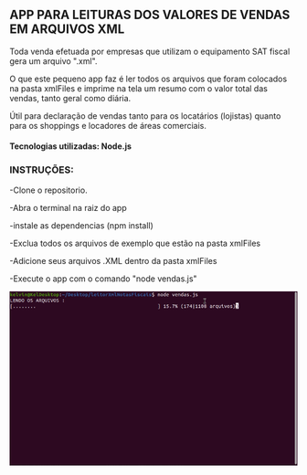 ## APP PARA LEITURAS DOS VALORES DE VENDAS EM ARQUIVOS XML

Toda venda efetuada por empresas que utilizam o equipamento SAT fiscal gera um arquivo ".xml".

O que este pequeno app faz é ler todos os arquivos que foram colocados na pasta xmlFiles e imprime na tela um resumo com o valor total das vendas, tanto geral como diária.

Útil para declaração de vendas tanto para os locatários (lojistas) quanto para os shoppings e locadores de áreas comerciais.

#### Tecnologias utilizadas: Node.js

### INSTRUÇÕES:

-Clone o repositorio.

-Abra o terminal na raiz do app

-instale as dependencias (npm install)

-Exclua todos os arquivos de exemplo que estão na pasta xmlFiles

-Adicione seus arquivos .XML dentro da pasta xmlFiles

-Execute o app com o comando "node vendas.js"


![alt text](https://github.com/KelvinPichinini/leitorXmlNotasFiscais/blob/master/Working.gif "exemplo de funcionamento")
